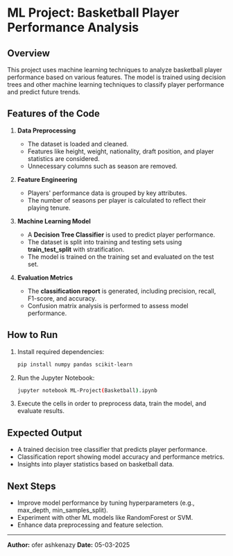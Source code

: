 # ML Project: Basketball Player Performance Analysis

## Overview
This project uses machine learning techniques to analyze basketball player performance based on various features. The model is trained using decision trees and other machine learning techniques to classify player performance and predict future trends.

## Features of the Code
1. **Data Preprocessing**
   - The dataset is loaded and cleaned.
   - Features like height, weight, nationality, draft position, and player statistics are considered.
   - Unnecessary columns such as season are removed.
   
2. **Feature Engineering**
   - Players' performance data is grouped by key attributes.
   - The number of seasons per player is calculated to reflect their playing tenure.
   
3. **Machine Learning Model**
   - A **Decision Tree Classifier** is used to predict player performance.
   - The dataset is split into training and testing sets using **train_test_split** with stratification.
   - The model is trained on the training set and evaluated on the test set.
   
4. **Evaluation Metrics**
   - The **classification report** is generated, including precision, recall, F1-score, and accuracy.
   - Confusion matrix analysis is performed to assess model performance.

## How to Run
1. Install required dependencies:
   ```bash
   pip install numpy pandas scikit-learn
   ```
2. Run the Jupyter Notebook:
   ```bash
   jupyter notebook ML-Project(Basketball).ipynb
   ```
3. Execute the cells in order to preprocess data, train the model, and evaluate results.

## Expected Output
- A trained decision tree classifier that predicts player performance.
- Classification report showing model accuracy and performance metrics.
- Insights into player statistics based on basketball data.

## Next Steps
- Improve model performance by tuning hyperparameters (e.g., max_depth, min_samples_split).
- Experiment with other ML models like RandomForest or SVM.
- Enhance data preprocessing and feature selection.

---
**Author:** ofer ashkenazy
**Date:** 05-03-2025
